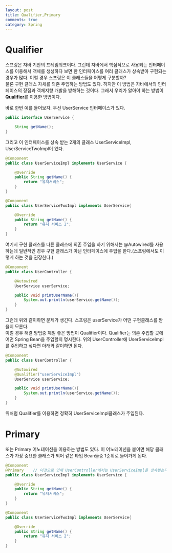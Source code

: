 ```yaml
---
layout: post
title: Qualifier,Primary
comments: true
category: Spring
---
```


# Qualifier

스프링은 자바 기반의 프레임워크이다. 그런데 자바에서 핵심적으로 사용되는 인터페이스를 이용해서 객체를 생성하다 보면 한 인터페이스를 여러 클래스가 상속받아 구현되는 경우가 많다. 이럴 경우 스프링은 이 클래스들을 어떻게 구분할까?
<br>
물론 구현 클래스 자체를 의존 주입하는 방법도 있다. 하지만 이 방법은 자바에서의 인터페이스의 장점과 객체지향 개발을 방해하는 것이다. 그래서 우리가 알아야 하는 방법이 **Qualifier**를 이용한 방법이다.
<br> 

바로 한번 예를 들어보자. 우선 UserService 인터페이스가 있다.

```java
public interface UserService {

    String getName();
}

```

그리고 이 인터페이스를 상속 받는 2개의 클래스 UserServiceImpl, UserServiceTwoImpl이 있다.

```java
@Component
public class UserServiceImpl implements UserService {

    @Override
    public String getName() {
        return "유저서비스";
    }
}

@Component
public class UserServiceTwoImpl implements UserService{

    @Override
    public String getName() {
        return "유저 서비스 2";
    }
}
```

여기서 구현 클래스를 다른 클래스에 의존 주입을 하기 위해서는 @Autowired를 사용하는데 일반적인 경우 구현 클래스가 아닌 인터페이스에 주입을 한다.(스프링에서도 이렇게 하는 것을 권장한다.)<br>

```java
@Component
public class UserController {

    @Autowired
    UserService userService;

    public void printUserName(){
        System.out.println(userService.getName());
    }
}
```
그런데 위와 같이하면 문제가 생긴다. 스프링은 userService가 어떤 구현클래스를 받을지 모른다. 
<br>
이럴 경우 해결 방법중 제일 좋은 방법이 Qualifier이다. Qualifier는 의존 주입할 곳에 어떤 Spring Bean을 주입할지 명시한다. 위의 UserController에 UserServiceImpl를 주입하고 싶다면 아래와 같이하면 된다.

```java
@Component
public class UserController {

    @Autowired
    @Qualifier("userServiceImpl")
    UserService userService;

    public void printUserName(){
        System.out.println(userService.getName());
    }
}
```
위처럼 Qualifier를 이용하면 정확히 UserServiceImpl클래스가 주입된다.

# Primary
또는 Primary 어노테이션을 이용하는 방법도 있다. 이 어노테이션을 붙이면 해당 클래스가 가장 중요한 클래스가 되어 같은 타입 Bean들중 1순위로 들어가게 된다.

```java
@Component
@Primary    // 이것으로 인해 UserController에서는 UserServiceImpl을 상속받는다.
public class UserServiceImpl implements UserService {

    @Override
    public String getName() {
        return "유저서비스";
    }
}

@Component
public class UserServiceTwoImpl implements UserService{

    @Override
    public String getName() {
        return "유저 서비스 2";
    }
}
```